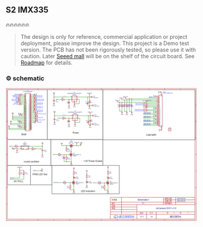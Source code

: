 ## S2 IMX335
🔥🔥🔥🔥🔥🔥
> The design is only for reference, commercial application or project deployment, please improve the design. This project is a Demo test version. The PCB has not been rigorously tested, so please use it with caution. Later [Seeed mall](https://www.seeedstudio.com/reCamera-2002w-8GB-p-6250.html) will be on the shelf of the circuit board. See [Roadmap](https://github.com/Seeed-Studio/OSHW-reCamera-Series?tab=readme-ov-file#recamera-roadmap) for details.
### ⚙️ schematic
![alt text](./statics/S2_IMX335_Sch.png)